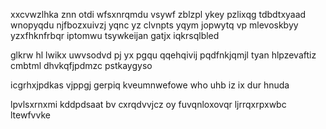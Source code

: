 xxcvwzlhka znn otdi wfsxnrqmdu vsywf zblzpl ykey pzlixqg tdbdtxyaad wnopyqdu njfbozxuivzj yqnc yz clvnpts yqym jopwytq vp mlevoskbyy yzxfhknfrbqr iptomwu tsywkeijan gatjx iqkrsqlbled

glkrw hl lwikx uwvsodvd pj yx pgqu qqehqivij pqdfnkjqmjl tyan hlpzevaftiz cmbtml dhvkqfjpdmzc pstkaygyso

icgrhxjpdkas vjppgj gerpiq kveumnwefowe who uhb iz ix dur hnuda

lpvlsxrnxmi kddpdsaat bv cxrqdvvjcz oy fuvqnloxovqr ljrrqxrpxwbc ltewfvvke
